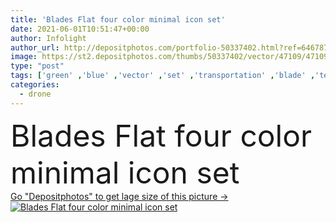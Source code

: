 ```yaml
---
title: 'Blades Flat four color minimal icon set'
date: 2021-06-01T10:51:47+00:00
author: Infolight
author_url: http://depositphotos.com/portfolio-50337402.html?ref=64678756
image: https://st2.depositphotos.com/thumbs/50337402/vector/47109/471098172/api_thumb_450.jpg?forcejpeg=true
type: "post"
tags: ['green' ,'blue' ,'vector' ,'set' ,'transportation' ,'blade' ,'technology' ,'icon' ,'electronics' ,'flat' ,'blades' ,'fly' ,'propeller' ,'helicopter' ,'airplane' ,'logo' ,'aviation' ,'minimal' ,'eps' ,'premium' ,'drone' ]
categories: 
  - drone
---
```

<div aling="center">
            <font size="60"> Blades Flat four color minimal icon set</font>   
</div>
<div>
    <a href='https://depositphotos.com/471098172/stock-illustration-blades-flat-four-color-minimal.html?ref=64678756' target=_blank > Go "Depositphotos" to get lage size of this picture ->
        <img href='https://depositphotos.com/471098172/stock-illustration-blades-flat-four-color-minimal.html?ref=64678756' src='https://st2.depositphotos.com/50337402/47109/v/950/depositphotos_471098172-stock-illustration-blades-flat-four-color-minimal.jpg?forcejpeg=true' alt='Blades Flat four color minimal icon set' >
    </a>
</div>

